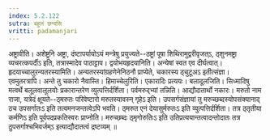 ```yaml
---
index: 5.2.122
sutra: बहुलं छन्दसि
vritti: padamanjari
---
```


 अष्ट्रावीति। अशेष्ट्रनि अष्ट्रा, दंष्टापर्यायोऽयं मन्त्रेषु प्रयुज्यते--ठष्ट्रां पूषा शिथिरामुद्वरीवृजत्ऽ, ठ्शुनमष्ट्रा व्यचरत्कपर्दीऽ इति, तत्रास्मादेव पाठाट्टाप। द्वयोभयहृदयानिति। अन्येषां स्वत एव दीर्घत्वात्। हृदयाच्चालुरन्यतरस्यामिति। अन्यतरस्यांग्रहणेनेनिठनौ प्राप्येते, चकारस्य ठ्चुटूअऽ इतीत्संज्ञा। एवमुतरत्रापि। अन्ते तु चकारो नैवास्ति। हिमाच्चेलुरिति। एकारादिः प्रत्ययः। बलादूलजिति। सिध्मादिषु मत्वर्थे बलूलवालूलयोः प्रकारान्तरेण व्युत्पत्तिर्दर्शिता। पर्वमरुद्भ्यां तन्निति। आद्यौदातार्थो नकारः। मरुतो नाम राजा, यत्रेदं क्षूयते--ठ्मरुतः परिवेष्टारो मरुतस्यावस्न् गृहेऽ इति। उपसर्गसंज्ञायां तु मरुच्छब्दस्योपसंक्यानाद् ठच उपसर्गातःऽ इति तत्वमनजन्तत्वेऽपि भवति। ठ्मरुत एनं देयासुर्मरुतःऽ इति व्युत्पत्तिर्दर्शिता। तत्र ठ्तृतीया कर्मणिऽ इति पूर्वपदप्रकतिस्वरः प्राप्नोति। मरुच्छब्दः ठ्मृगोरुतिःऽ इति उतिप्रत्ययान्तत्वादन्तोदातः तत्र ठुपसर्गाश्चभिवर्जम्ऽ इत्याद्यौदातत्वं द्रष्टव्यम् ॥